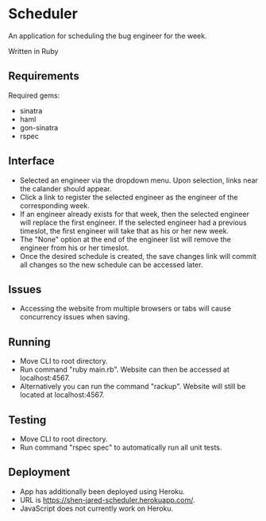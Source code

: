# Scheduler
An application for scheduling the bug engineer for the week.

Written in Ruby

## Requirements
Required gems:

- sinatra
- haml
- gon-sinatra
- rspec

## Interface

- Selected an engineer via the dropdown menu.  Upon selection, links near the calander should appear.
- Click a link to register the selected engineer as the engineer of the corresponding week.
- If an engineer already exists for that week, then the selected engineer will replace the first engineer. If the selected engineer had a previous timeslot, the first engineer will take that as his or her new week.
- The "None" option at the end of the engineer list will remove the engineer from his or her timeslot.
- Once the desired schedule is created, the save changes link will commit all changes so the new schedule can be accessed later.

## Issues
- Accessing the website from multiple browsers or tabs will cause concurrency issues when saving.

## Running

- Move CLI to root directory.
- Run command "ruby main.rb".  Website can then be accessed at localhost:4567.
- Alternatively you can run the command "rackup".  Website will still be located at localhost:4567.

## Testing

- Move CLI to root directory.
- Run command "rspec spec" to automatically run all unit tests.

## Deployment

- App has additionally been deployed using Heroku.
- URL is https://shen-jared-scheduler.herokuapp.com/.
- JavaScript does not currently work on Heroku.
